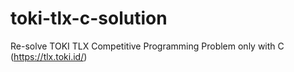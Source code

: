 # toki-tlx-c-solution
Re-solve TOKI TLX Competitive Programming Problem only with C  (https://tlx.toki.id/)
